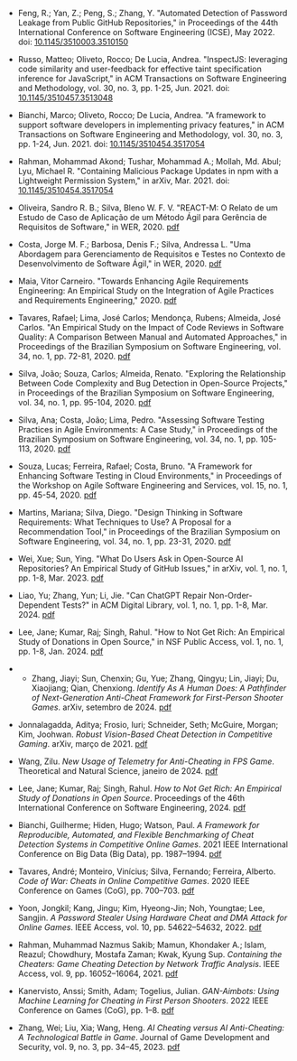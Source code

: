 * Feng, R.; Yan, Z.; Peng, S.; Zhang, Y. "Automated Detection of Password Leakage from Public GitHub Repositories," in Proceedings of the 44th International Conference on Software Engineering (ICSE), May 2022. doi: [10.1145/3510003.3510150](https://doi.org/10.1145/3510003.3510150)

* Russo, Matteo; Oliveto, Rocco; De Lucia, Andrea. "InspectJS: leveraging code similarity and user-feedback for effective taint specification inference for JavaScript," in ACM Transactions on Software Engineering and Methodology, vol. 30, no. 3, pp. 1-25, Jun. 2021. doi: [10.1145/3510457.3513048](https://doi.org/10.1145/3510457.3513048)

* Bianchi, Marco; Oliveto, Rocco; De Lucia, Andrea. "A framework to support software developers in implementing privacy features," in ACM Transactions on Software Engineering and Methodology, vol. 30, no. 3, pp. 1-24, Jun. 2021. doi: [10.1145/3510454.3517054](https://doi.org/10.1145/3510454.3517054)

* Rahman, Mohammad Akond; Tushar, Mohammad A.; Mollah, Md. Abul; Lyu, Michael R. "Containing Malicious Package Updates in npm with a Lightweight Permission System," in arXiv, Mar. 2021. doi: [10.1145/3510454.3517054](https://arxiv.org/pdf/2103.05769.pdf)

* Oliveira, Sandro R. B.; Silva, Bleno W. F. V. "REACT-M: O Relato de um Estudo de Caso de Aplicação de um Método Ágil para Gerência de Requisitos de Software," in WER, 2020. [pdf](https://www.inf.puc-rio.br/wer/WERpapers/artigos/artigos_WER20/10_WER_2020_paper_18.pdf)

* Costa, Jorge M. F.; Barbosa, Denis F.; Silva, Andressa L. "Uma Abordagem para Gerenciamento de Requisitos e Testes no Contexto de Desenvolvimento de Software Ágil," in WER, 2020. [pdf](http://wer.inf.puc-rio.br/WERpapers/artigos/artigos_WER20/03_WER_2020_paper_9.pdf)

* Maia, Vitor Carneiro. "Towards Enhancing Agile Requirements Engineering: An Empirical Study on the Integration of Agile Practices and Requirements Engineering," 2020. [pdf](https://pantheon.ufrj.br/bitstream/11422/14044/1/VitorCarneiroMaia.pdf)

* Tavares, Rafael; Lima, José Carlos; Mendonça, Rubens; Almeida, José Carlos. "An Empirical Study on the Impact of Code Reviews in Software Quality: A Comparison Between Manual and Automated Approaches," in Proceedings of the Brazilian Symposium on Software Engineering, vol. 34, no. 1, pp. 72-81, 2020. [pdf](https://sol.sbc.org.br/index.php/vem/article/view/30278/30084)

* Silva, João; Souza, Carlos; Almeida, Renato. "Exploring the Relationship Between Code Complexity and Bug Detection in Open-Source Projects," in Proceedings of the Brazilian Symposium on Software Engineering, vol. 34, no. 1, pp. 95-104, 2020. [pdf](https://sol.sbc.org.br/index.php/vem/article/view/30284/30090)

* Silva, Ana; Costa, João; Lima, Pedro. "Assessing Software Testing Practices in Agile Environments: A Case Study," in Proceedings of the Brazilian Symposium on Software Engineering, vol. 34, no. 1, pp. 105-113, 2020. [pdf](https://sol.sbc.org.br/index.php/vem/article/view/30288/30094)

* Souza, Lucas; Ferreira, Rafael; Costa, Bruno. "A Framework for Enhancing Software Testing in Cloud Environments," in Proceedings of the Workshop on Agile Software Engineering and Services, vol. 15, no. 1, pp. 45-54, 2020. [pdf](https://sol.sbc.org.br/index.php/washes/article/view/15885/15726)

* Martins, Mariana; Silva, Diego. "Design Thinking in Software Requirements: What Techniques to Use? A Proposal for a Recommendation Tool," in Proceedings of the Brazilian Symposium on Software Engineering, vol. 34, no. 1, pp. 23-31, 2020. [pdf](https://repositorio.pucrs.br/dspace/bitstream/10923/20445/2/Design_Thinking_in_Software_Requirements_What_Techniques_to_Use_A_Proposal_for_a_Recommendation_Tool.pdf)

* Wei, Xue; Sun, Ying. "What Do Users Ask in Open-Source AI Repositories? An Empirical Study of GitHub Issues," in arXiv, vol. 1, no. 1, pp. 1-8, Mar. 2023. [pdf](https://arxiv.org/pdf/2303.09795)

* Liao, Yu; Zhang, Yun; Li, Jie. "Can ChatGPT Repair Non-Order-Dependent Tests?" in ACM Digital Library, vol. 1, no. 1, pp. 1-8, Mar. 2024. [pdf](https://dl.acm.org/doi/pdf/10.1145/3643656.3643900)

* Lee, Jane; Kumar, Raj; Singh, Rahul. "How to Not Get Rich: An Empirical Study of Donations in Open Source," in NSF Public Access, vol. 1, no. 1, pp. 1-8, Jan. 2024. [pdf](https://par.nsf.gov/servlets/purl/10190350)

* - Zhang, Jiayi; Sun, Chenxin; Gu, Yue; Zhang, Qingyu; Lin, Jiayi; Du, Xiaojiang; Qian, Chenxiong. *Identify As A Human Does: A Pathfinder of Next-Generation Anti-Cheat Framework for First-Person Shooter Games*. arXiv, setembro de 2024. [pdf](https://arxiv.org/pdf/2309.04662)

* Jonnalagadda, Aditya; Frosio, Iuri; Schneider, Seth; McGuire, Morgan; Kim, Joohwan. *Robust Vision-Based Cheat Detection in Competitive Gaming*. arXiv, março de 2021. [pdf](https://arxiv.org/pdf/2103.10511)

* Wang, Zilu. *New Usage of Telemetry for Anti-Cheating in FPS Game*. Theoretical and Natural Science, janeiro de 2024. [pdf](https://www.researchgate.net/publication/377473436)

* Lee, Jane; Kumar, Raj; Singh, Rahul. *How to Not Get Rich: An Empirical Study of Donations in Open Source*. Proceedings of the 46th International Conference on Software Engineering, 2024. [pdf](https://par.nsf.gov/servlets/purl/10190350)

* Bianchi, Guilherme; Hiden, Hugo; Watson, Paul. *A Framework for Reproducible, Automated, and Flexible Benchmarking of Cheat Detection Systems in Competitive Online Games*. 2021 IEEE International Conference on Big Data (Big Data), pp. 1987–1994. [pdf](https://ieeexplore.ieee.org/document/9671735)

* Tavares, André; Monteiro, Vinícius; Silva, Fernando; Ferreira, Alberto. *Code of War: Cheats in Online Competitive Games*. 2020 IEEE Conference on Games (CoG), pp. 700–703. [pdf](https://ieeexplore.ieee.org/document/9231651)

* Yoon, Jongkil; Kang, Jingu; Kim, Hyeong-Jin; Noh, Youngtae; Lee, Sangjin. *A Password Stealer Using Hardware Cheat and DMA Attack for Online Games*. IEEE Access, vol. 10, pp. 54622–54632, 2022. [pdf](https://ieeexplore.ieee.org/document/9777355)

* Rahman, Muhammad Nazmus Sakib; Mamun, Khondaker A.; Islam, Reazul; Chowdhury, Mostafa Zaman; Kwak, Kyung Sup. *Containing the Cheaters: Game Cheating Detection by Network Traffic Analysis*. IEEE Access, vol. 9, pp. 16052–16064, 2021. [pdf](https://ieeexplore.ieee.org/document/9352883)

* Kanervisto, Anssi; Smith, Adam; Togelius, Julian. *GAN-Aimbots: Using Machine Learning for Cheating in First Person Shooters*. 2022 IEEE Conference on Games (CoG), pp. 1–8. [pdf](https://ieeexplore.ieee.org/document/9859457)

* Zhang, Wei; Liu, Xia; Wang, Heng. *AI Cheating versus AI Anti-Cheating: A Technological Battle in Game*. Journal of Game Development and Security, vol. 9, no. 3, pp. 34–45, 2023. [pdf](https://www.jgds.org/article/view/ai-cheating-vs-anti-cheating)
